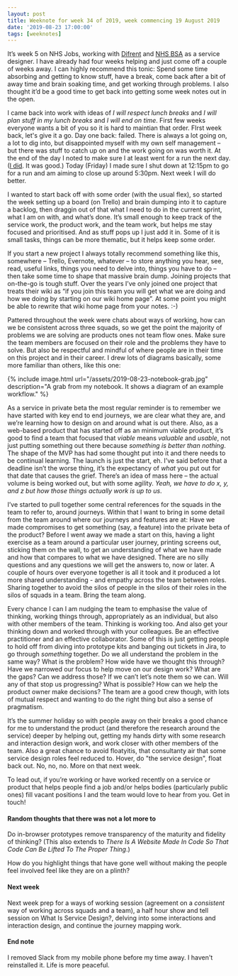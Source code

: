 ```yaml
---
layout: post
title: Weeknote for week 34 of 2019, week commencing 19 August 2019
date: '2019-08-23 17:00:00'
tags: [weeknotes]
---
```

It’s week 5 on NHS Jobs, working with [Difrent](https://difrent.co.uk) and [NHS BSA](https://www.nhsbsa.nhs.uk) as a service designer. I have already had four weeks helping and just come off a couple of weeks away. I can highly recommend this tonic: Spend some time absorbing and getting to know stuff, have a break, come back after a bit of away time and brain soaking time, and get working through problems. I also thought it’d be a good time to get back into getting some week notes out in the open.

I came back into work with ideas of _I will respect lunch breaks_ and _I will plan stuff in my lunch breaks_ and _I will end on time_. First few weeks everyone wants a bit of you so it is hard to maintian that order. FIrst week back, let's give it a go. Day one back: failed. There is always a lot going on, a lot to dig into, but disappointed myself with my own self management – but there was stuff to catch up on and the work going on was worth it. At the end of the day I noted to make sure I at least went for a run the next day. ([I did](https://www.strava.com/activities/2636347752). It was good.) Today (Friday) I made sure I shut down at 12:15pm to go for a run and am aiming to close up around 5:30pm. Next week I will do better.

I wanted to start back off with some order (with the usual flex), so started the week setting up a board (on Trello) and brain dumping into it to capture a backlog, then draggin out of that what I need to do in the current sprint, what I am on with, and what’s done. It’s small enough to keep track of the service work, the product work, and the team work, but helps me stay focused and prioritised. And as stuff pops up I just add it in. Some of it is small tasks, things can be more thematic, but it helps keep some order.

If you start a new project I always totally recommend something like this, somewhere – Trello, Evernote, whatever – to store anything you hear, see, read, useful links, things you need to delve into, things you have to do – then take some time to shape that massive brain dump. Joining projects that on-the-go is tough stuff. Over the years I’ve only joined one project that treats their wiki as “if you join this team you will get what we are doing and how we doing by starting on our wiki home page”. At some point you might be able to rewrite that wiki home page from your notes. :-)

Pattered throughout the week were chats about ways of working, how can we be consistent across three squads, so we get the point the majority of problems we are solving are products ones not team flow ones. Make sure the team members are focused on their role and the problems they have to solve. But also be respectful and mindful of where people are in their time on this project and in their career. I drew lots of diagrams basically, some more familiar than others, like this one:

{% include image.html url="/assets/2019-08-23-notebook-grab.jpg" description="A grab from my notebook. It shows a diagram of an example workflow." %}

As a service in private beta the most regular reminder is to remember we have started with key end to end journeys, we are clear what they are, and we’re learning how to design on and around what is out there. Also, as a web-based product that has started off as an minimum viable product, it’s good to find a team that focused that _viable_ means _valuable_ and _usable_, not just putting something out there because _something is better than nothing_. The shape of the MVP has had some thought put into it and there needs to be continual learning. The launch is just the start, eh. I’ve said before that a deadline isn’t the worse thing, it’s the expectancy of _what_ you put out for that date that causes the grief. There’s an idea of mass here – the actual volume is being worked out, but with some agility. _Yeah, we have to do x, y, and z but how those things actually work is up to us_.

I’ve started to pull together some central references for the squads in the team to refer to, around journeys. Within that I want to bring in some detail from the team around where our journeys and features are at: Have we made compromises to get something (say, a feature) into the private beta of the product? Before I went away we made a start on this, having a light exercise as a team around a particular user journey, printing screens out, sticking them on the wall, to get an understanding of what we have made and how that compares to what we have designed. There are no silly questions and any questions we will get the answers to, now or later. A couple of hours over everyone together is all it took and it produced a lot more shared understanding - and empathy across the team between roles. Sharing together to avoid the silos of people in the silos of their roles in the silos of squads in a team. Bring the team along.

Every chance I can I am nudging the team to emphasise the value of thinking, working things through, appropriately as an individual, but also with other members of the team. Thinking is working too. And also get your thinking down and worked through with your colleagues. Be an effective practitioner and an effective collaborator. Some of this is just getting people to hold off from diving into prototype kits and banging out tickets in Jira, to go through _something_ together. Do we all understand the problem in the same way? What is the problem? How wide have we thought this through? Have we narrowed our focus to help move on our design work?  What are the gaps? Can we address those? If we can’t let’s note them so we can. Will any of that stop us progressing? What is possible? How can we help the product owner make decisions? The team are a good crew though, with lots of mutual respect and wanting to do the right thing but also a sense of pragmatism.

It’s the summer holiday so with people away on their breaks a good chance for me to understand the product (and therefore the research around the service) deeper by helping out, getting my hands dirty with some research and interaction design work, and work closer with other members of the team. Also a great chance to avoid floatyitis, that consultanty air that some service design roles feel reduced to. Hover, do "the service design", float back out. No, no, no. More on that next week.

To lead out, if you’re working or have worked recently on a service or product that helps people find a job and/or helps bodies (particularly public ones) fill vacant positions I and the team would love to hear from you. Get in touch!

#### Random thoughts that there was not a lot more to

Do in-browser prototypes remove transparency of the maturity and fidelity of thinking? (This also extends to _There Is A Website Made In Code So That Code Can Be Lifted To The Proper Thing_.)

How do you highlight things that have gone well without making the people feel involved feel like they are on a plinth?

#### Next week

Next week prep for a ways of working session (agreement on a _consistent_ way of working across squads and a team), a half hour show and tell session on What Is Service Design?, delving into some interactions and interaction design, and continue the journey mapping work.

#### End note

I removed Slack from my mobile phone before my time away. I haven't reinstalled it. Life is more peaceful.
